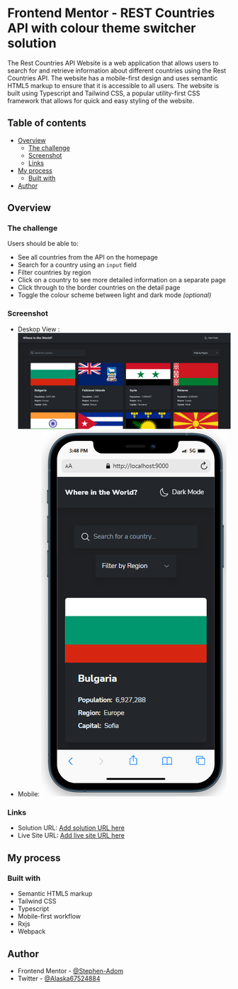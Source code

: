 # Frontend Mentor - REST Countries API with colour theme switcher solution

The Rest Countries API Website is a web application that allows users to search for and retrieve information about different countries using the Rest Countries API. The website has a mobile-first design and uses semantic HTML5 markup to ensure that it is accessible to all users. The website is built using Typescript and Tailwind CSS, a popular utility-first CSS framework that allows for quick and easy styling of the website.

## Table of contents

- [Overview](#overview)
  - [The challenge](#the-challenge)
  - [Screenshot](#screenshot)
  - [Links](#links)
- [My process](#my-process)
  - [Built with](#built-with)
- [Author](#author)

## Overview

### The challenge

Users should be able to:

- See all countries from the API on the homepage
- Search for a country using an `input` field
- Filter countries by region
- Click on a country to see more detailed information on a separate page
- Click through to the border countries on the detail page
- Toggle the colour scheme between light and dark mode _(optional)_

### Screenshot

- Deskop View : ![Deskop View](./desktop.png)
- Mobile: ![Mobile](./mobile.PNG)

### Links

- Solution URL: [Add solution URL here](https://github.com/Stephen-Adom/rest-countries/)
- Live Site URL: [Add live site URL here](https://stephen-adom.github.io/rest-countries/)

## My process

### Built with

- Semantic HTML5 markup
- Tailwind CSS
- Typescript
- Mobile-first workflow
- Rxjs
- Webpack

## Author

<!-- - Website - [Stephen Addom Addae](https://stephen-adom.github.io/tip-calculator) -->

- Frontend Mentor - [@Stephen-Adom](https://www.frontendmentor.io/profile/Stephen-Adom)
- Twitter - [@Alaska67524884](https://twitter.com/Alaska67524884)
